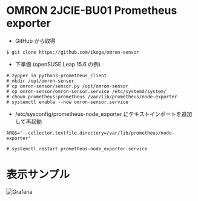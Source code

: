 # OMRON 2JCIE-BU01 Prometheus exporter

- GitHub から取得

```
$ git clone https://github.com/ikoga/omron-sensor
```

- 下準備 (openSUSE Leap 15.6 の例)

```
# zypper in python3-prometheus_client
# mkdir /opt/omron-sensor
# cp omron-sensor/sensor.py /opt/omron-sensor
# cp omron-sensor/omron-sensor.service /etc/systemd/system/
# chown prometheus:prometheus /var/lib/prometheus/node-exporter
# systemctl enable --now omron-sensor.service
```

- /etc/sysconfig/prometheus-node_exporter にテキストインポートを追加して再起動

```
ARGS='--collector.textfile.directory=/var/lib/prometheus/node-exporter'

# systemctl restart prometheus-node_exporter.service
```


# 表示サンプル

![Grafana](https://github.com/ikoga/blob/master/grafana.png)
